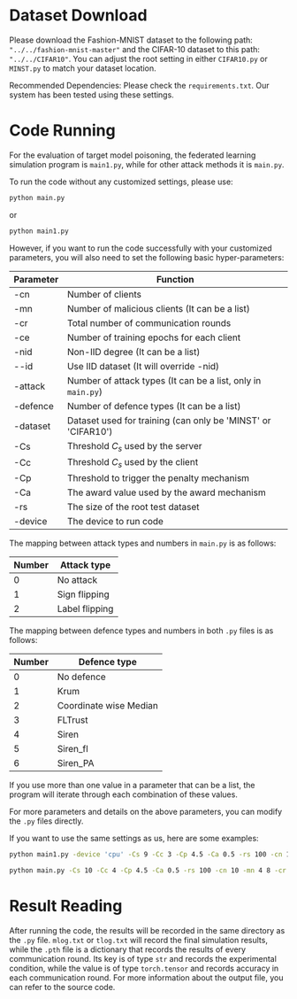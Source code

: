 # Dataset Download

Please download the Fashion-MNIST dataset to the following path: ```"../../fashion-mnist-master"``` and the CIFAR-10 dataset to this path: ```"../../CIFAR10"```. You can adjust the root setting in either `CIFAR10.py` or `MINST.py` to match your dataset location.

Recommended Dependencies: Please check the `requirements.txt`. Our system has been tested using these settings.

# Code Running

For the evaluation of target model poisoning, the federated learning simulation program is `main1.py`, while for other attack methods it is `main.py`.

To run the code without any customized settings, please use:

```bash
python main.py
```
or
```bash
python main1.py
```

However, if you want to run the code successfully with your customized parameters, you will also need to set the following basic hyper-parameters:

| Parameter | Function                                                     |
|-----------|--------------------------------------------------------------|
| -cn       | Number of clients                                            |
| -mn       | Number of malicious clients (It can be a list)               |
| -cr       | Total number of communication rounds                         |
| -ce       | Number of training epochs for each client                    |
| -nid      | Non-IID degree (It can be a list)                            |
| --id      | Use IID dataset (It will override -nid)                      |
| -attack   | Number of attack types (It can be a list, only in `main.py`) |
| -defence  | Number of defence types (It can be a list)                   |
| -dataset  | Dataset used for training (can only be 'MINST' or 'CIFAR10') |
| -Cs       | Threshold $C_s$ used by the server                           |
| -Cc       | Threshold $C_s$ used by the client                           |
| -Cp       | Threshold to trigger the penalty mechanism                   |
| -Ca       | The award value used by the award mechanism                  |
| -rs       | The size of the root test dataset                            |
| -device   | The device to run code                                       |

The mapping between attack types and numbers in `main.py` is as follows:

| Number   | Attack type         |
|----------|---------------------|
| 0        | No attack           |
| 1        | Sign flipping       |
| 2        | Label flipping      |

The mapping between defence types and numbers in both `.py` files is as follows:

| Number | Defence type           |
|--------|------------------------|
| 0      | No defence             |
| 1      | Krum                   |
| 2      | Coordinate wise Median |
| 3      | FLTrust                |
| 4      | Siren                  |
| 5      | Siren_fl               |
| 6      | Siren_PA               |

If you use more than one value in a parameter that can be a list, the program will iterate through each combination of these values.

For more parameters and details on the above parameters, you can modify the `.py` files directly.

If you want to use the same settings as us, here are some examples:

```bash
python main1.py -device 'cpu' -Cs 9 -Cc 3 -Cp 4.5 -Ca 0.5 -rs 100 -cn 10 -mn 3 5  -cr 20 -ce 3 -nid 0.3 0.5 -defence 0  6 -dataset 'CIFAR10' 
```

```bash
python main.py -Cs 10 -Cc 4 -Cp 4.5 -Ca 0.5 -rs 100 -cn 10 -mn 4 8 -cr 5 -ce 1 -nid 0.3 0.1 -attack 0 2  -defence 0  6 -dataset 'CIFAR10' 
```

# Result Reading

After running the code, the results will be recorded in the same directory as the `.py` file. `mlog.txt` or `tlog.txt` will record the final simulation results, while the `.pth` file is a dictionary that records the results of every communication round. Its key is of type `str` and records the experimental condition, while the value is of type `torch.tensor` and records accuracy in each communication round. For more information about the output file, you can refer to the source code.
